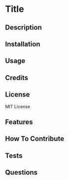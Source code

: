 # Title
## Description
## Installation
## Usage
## Credits
## License
MIT License
## Features
## How To Contribute
## Tests
## Questions
